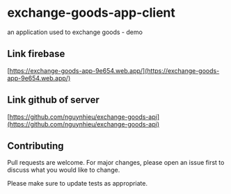 # exchange-goods-app-client
an application used to exchange goods - demo

## Link firebase
[https://exchange-goods-app-9e654.web.app/](https://exchange-goods-app-9e654.web.app/)

## Link github of server
[https://github.com/nguynhieu/exchange-goods-api](https://github.com/nguynhieu/exchange-goods-api)

## Contributing
Pull requests are welcome. For major changes, please open an issue first to discuss what you would like to change.

Please make sure to update tests as appropriate.
